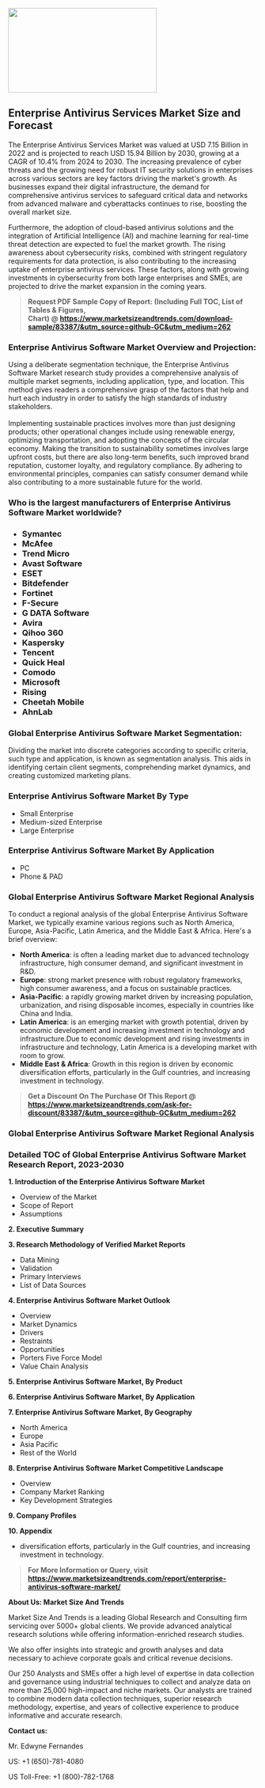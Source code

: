 <p><img class="alignnone size-medium wp-image-20088" src="https://ffe5etoiles.com/wp-content/uploads/2024/12/MST1-300x171.png" alt="" width="300" height="171" /></p><h2>Enterprise Antivirus Services Market Size and Forecast</h2><p>The Enterprise Antivirus Services Market was valued at USD 7.15 Billion in 2022 and is projected to reach USD 15.94 Billion by 2030, growing at a CAGR of 10.4% from 2024 to 2030. The increasing prevalence of cyber threats and the growing need for robust IT security solutions in enterprises across various sectors are key factors driving the market's growth. As businesses expand their digital infrastructure, the demand for comprehensive antivirus services to safeguard critical data and networks from advanced malware and cyberattacks continues to rise, boosting the overall market size.</p><p>Furthermore, the adoption of cloud-based antivirus solutions and the integration of Artificial Intelligence (AI) and machine learning for real-time threat detection are expected to fuel the market growth. The rising awareness about cybersecurity risks, combined with stringent regulatory requirements for data protection, is also contributing to the increasing uptake of enterprise antivirus services. These factors, along with growing investments in cybersecurity from both large enterprises and SMEs, are projected to drive the market expansion in the coming years.</p></p><blockquote id="" class=""><strong>Request PDF Sample Copy of Report: (Including Full TOC, List of Tables &amp; Figures, Chart)&nbsp;@&nbsp;<strong><a href="https://www.marketsizeandtrends.com/download-sample/83387/&utm_source=github-GC&utm_medium=262" target="_blank">https://www.marketsizeandtrends.com/download-sample/83387/&utm_source=github-GC&utm_medium=262</a></strong></strong></blockquote><h3 id="" class="">Enterprise Antivirus Software Market&nbsp;Overview and Projection:</h3><p id="" class="">Using a deliberate segmentation technique, the Enterprise Antivirus Software Market research study provides a comprehensive analysis of multiple market segments, including application, type, and location. This method gives readers a comprehensive grasp of the factors that help and hurt each industry in order to satisfy the high standards of industry stakeholders. <br /> <br />Implementing sustainable practices involves more than just designing products; other operational changes include using renewable energy, optimizing transportation, and adopting the concepts of the circular economy. Making the transition to sustainability sometimes involves large upfront costs, but there are also long-term benefits, such improved brand reputation, customer loyalty, and regulatory compliance. By adhering to environmental principles, companies can satisfy consumer demand while also contributing to a more sustainable future for the world.</p><h3 id="" class="">Who is the largest manufacturers of&nbsp;Enterprise Antivirus Software Market worldwide?</h3><h3 class=""><p><ul><li>Symantec </li><li> McAfee </li><li> Trend Micro </li><li> Avast Software </li><li> ESET </li><li> Bitdefender </li><li> Fortinet </li><li> F-Secure </li><li> G DATA Software </li><li> Avira </li><li> Qihoo 360 </li><li> Kaspersky </li><li> Tencent </li><li> Quick Heal </li><li> Comodo </li><li> Microsoft </li><li> Rising </li><li> Cheetah Mobile </li><li> AhnLab</li></ul></p></h3><h3 id="" class="">Global&nbsp;Enterprise Antivirus Software Market Segmentation:</h3><p id="" class="">Dividing the market into discrete categories according to specific criteria, such type and application, is known as segmentation analysis. This aids in identifying certain client segments, comprehending market dynamics, and creating customized marketing plans.</p><h3 id="" class="">Enterprise Antivirus Software Market&nbsp;By Type</h3><p><p><ul><li>Small Enterprise </li><li> Medium-sized Enterprise </li><li> Large Enterprise</p></li></ul></p></p><h3 id="" class="">Enterprise Antivirus Software Market&nbsp;By Application</h3><p class=""><p><ul><li>PC </li><li> Phone & PAD</li></ul></p></p><h3 id="" class="">Global Enterprise Antivirus Software Market Regional Analysis</h3><p id="" class="">To conduct a regional analysis of the global Enterprise Antivirus Software Market, we typically examine various regions such as North America, Europe, Asia-Pacific, Latin America, and the Middle East &amp; Africa. Here's a brief overview:</p><ul><li><strong>North America</strong>: is often a leading market due to advanced technology infrastructure, high consumer demand, and significant investment in R&amp;D.</li><li><strong>Europe</strong>: strong market presence with robust regulatory frameworks, high consumer awareness, and a focus on sustainable practices.</li><li><strong>Asia-Pacific</strong>: a rapidly growing market driven by increasing population, urbanization, and rising disposable incomes, especially in countries like China and India.</li><li><strong>Latin America</strong>: is an emerging market with growth potential, driven by economic development and increasing investment in technology and infrastructure.Due to economic development and rising investments in infrastructure and technology, Latin America is a developing market with room to grow.</li><li><strong>Middle East &amp; Africa</strong>: Growth in this region is driven by economic diversification efforts, particularly in the Gulf countries, and increasing investment in technology.</li></ul><blockquote id="" class=""><strong>Get a Discount On The Purchase Of This Report @ <strong><a href="https://www.marketsizeandtrends.com/ask-for-discount/83387/&utm_source=github-GC&utm_medium=262" target="_blank">https://www.marketsizeandtrends.com/ask-for-discount/83387/&utm_source=github-GC&utm_medium=262</a></strong></strong></blockquote><h3 id="" class="">Global Enterprise Antivirus Software Market Regional Analysis</h3><h3 id="" class="">Detailed TOC of Global Enterprise Antivirus Software Market Research Report, 2023-2030</h3><p id="" class=""><strong>1. Introduction of the Enterprise Antivirus Software Market</strong></p><ul><li>Overview of the Market</li><li>Scope of Report</li><li>Assumptions</li></ul><p id="" class=""><strong>2. Executive Summary</strong></p><p id="" class=""><strong>3. Research Methodology of Verified Market Reports</strong></p><ul><li>Data Mining</li><li>Validation</li><li>Primary Interviews</li><li>List of Data Sources</li></ul><p id="" class=""><strong>4. Enterprise Antivirus Software Market Outlook</strong></p><ul><li>Overview</li><li>Market Dynamics</li><li>Drivers</li><li>Restraints</li><li>Opportunities</li><li>Porters Five Force Model</li><li>Value Chain Analysis</li></ul><p id="" class=""><strong>5. Enterprise Antivirus Software Market, By Product</strong></p><p id="" class=""><strong>6. Enterprise Antivirus Software Market, By Application</strong></p><p id="" class=""><strong>7. Enterprise Antivirus Software Market, By Geography</strong></p><ul><li>North America</li><li>Europe</li><li>Asia Pacific</li><li>Rest of the World</li></ul><p id="" class=""><strong>8. Enterprise Antivirus Software Market Competitive Landscape</strong></p><ul><li>Overview</li><li>Company Market Ranking</li><li>Key Development Strategies</li></ul><p id="" class=""><strong>9. Company Profiles</strong></p><p id="" class=""><strong>10. Appendix</strong></p><ul><li>diversification efforts, particularly in the Gulf countries, and increasing investment in technology.</li></ul><blockquote id="" class=""><strong>For More Information or Query, visit <strong><strong><a href="https://www.marketsizeandtrends.com/report/enterprise-antivirus-software-market/" target="_blank">https://www.marketsizeandtrends.com/report/enterprise-antivirus-software-market/</a></strong></strong></strong></blockquote><p id="" class=""><strong>About Us: Market Size And Trends</strong></p><p id="" class="">Market Size And Trends is a leading Global Research and Consulting firm servicing over 5000+ global clients. We provide advanced analytical research solutions while offering information-enriched research studies.</p><p id="" class="">We also offer insights into strategic and growth analyses and data necessary to achieve corporate goals and critical revenue decisions.</p><p id="" class="">Our 250 Analysts and SMEs offer a high level of expertise in data collection and governance using industrial techniques to collect and analyze data on more than 25,000 high-impact and niche markets. Our analysts are trained to combine modern data collection techniques, superior research methodology, expertise, and years of collective experience to produce informative and accurate research.</p><p id="" class=""><strong>Contact us:</strong></p><p id="" class="">Mr. Edwyne Fernandes</p><p id="" class="">US: +1 (650)-781-4080</p><p id="" class="">US Toll-Free: +1 (800)-782-1768</p>
